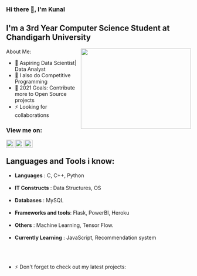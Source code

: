 ### Hi there 👋, I'm Kunal 

## I'm a 3rd Year Computer Science Student at Chandigarh University
<a href="https://github.com/"><img align='right' src="https://media.giphy.com/media/SWoSkN6DxTszqIKEqv/giphy.gif" width="300" height="220"> </a>
About Me:

- 🔭 Aspiring Data Scientist| Data Analyst
- 👯 I also do Competitive Programming
- 🥅 2021 Goals: Contribute more to Open Source projects
- ⚡ Looking for collaborations


### View me on:

[<img align="left" alt="sahil | LinkedIn" width="22px" src="https://cdn.jsdelivr.net/npm/simple-icons@v3/icons/linkedin.svg" />][linkedin]
[<img align="left" alt="sahil | Instagram" width="22px" src="https://cdn.jsdelivr.net/npm/simple-icons@v3/icons/instagram.svg" />][instagram]
[<img align="left" alt="sahil | Instagram" width="22px" src="https://cdn.jsdelivr.net/npm/simple-icons@v3/icons/hackerrank.svg" />][hackerrank]
<br />

## Languages and Tools i know:

-  <b>Languages</b>           : C, C++, Python <br /> <br /> 
-  <b>IT Constructs</b>       : Data Structures, OS   <br /> <br />
-  <b>Databases</b>           : MySQL         <br /> <br />
-  <b>Frameworks and tools</b>: Flask, PowerBI, Heroku <br /> <br />
-  <b>Others</b>              : Machine Learning, Tensor Flow.<br /> <br />
-  <b>Currently Learning</b>  : JavaScript, Recommendation system

<br />
<br />

- ⚡ Don't forget to check out my latest projects:

[instagram]: https://www.instagram.com/___._k_u_n_a_l_.___/
[linkedin]: https://www.linkedin.com/in/kunal10713/
[hackerrank]: https://www.hackerrank.com/kunal10713

